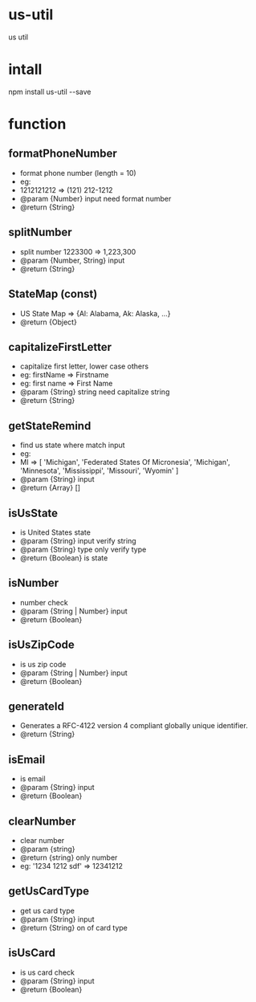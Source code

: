 # us-util
us util

# intall
npm install us-util --save

# function

## formatPhoneNumber

* format phone number (length = 10)
* eg: 
*   1212121212  =>  (121) 212-1212
* @param  {Number} input  need format number   
* @return {String} 

## splitNumber

* split number    1223300 => 1,223,300
* @param  {Number, String} input
* @return {String}

## StateMap (const)

* US State Map => {Al: Alabama, Ak: Alaska, ...}
* @return {Object}

## capitalizeFirstLetter

* capitalize first letter, lower case others
* eg: firstName => Firstname
* eg: first name => First Name
* @param  {String} string need capitalize string
* @return {String}  

## getStateRemind 
* find us state where match input
* eg:
* MI =>  [ 'Michigan', 'Federated States Of Micronesia', 'Michigan', 'Minnesota', 'Mississippi', 'Missouri', 'Wyomin' ]
* @param  {String} input 
* @return {Array}       []

## isUsState

* is United States  state
* @param  {String}  input  verify string
* @param  {String}  type  only verify type
* @return {Boolean}       is state

## isNumber

* number check
* @param  {String | Number}  input
* @return {Boolean} 

## isUsZipCode

* is us zip code
* @param  {String | Number}  input
* @return {Boolean}

## generateId

* Generates a RFC-4122 version 4 compliant globally unique identifier.
* @return {String}

## isEmail
* is email
* @param  {String}  input
* @return {Boolean}

## clearNumber
* clear number
* @param  {string}
* @return {string}       only number
* eg: '1234 1212 sdf' => 12341212

## getUsCardType
* get us card type
* @param  {String} input 
* @return {String}      	on of card type

## isUsCard
* is us card check
* @param  {String}  input 
* @return {Boolean}  